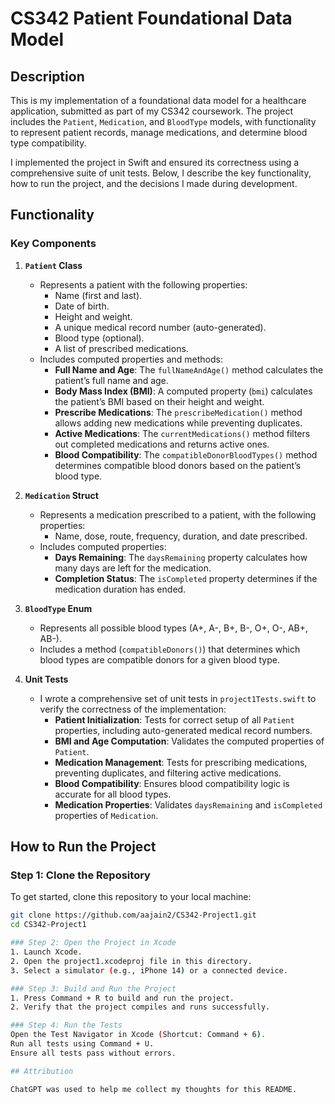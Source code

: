 # CS342 Patient Foundational Data Model

## Description
This is my implementation of a foundational data model for a healthcare application, submitted as part of my CS342 coursework. The project includes the `Patient`, `Medication`, and `BloodType` models, with functionality to represent patient records, manage medications, and determine blood type compatibility.

I implemented the project in Swift and ensured its correctness using a comprehensive suite of unit tests. Below, I describe the key functionality, how to run the project, and the decisions I made during development.

## Functionality
### Key Components
1. **`Patient` Class**
   - Represents a patient with the following properties:
     - Name (first and last).
     - Date of birth.
     - Height and weight.
     - A unique medical record number (auto-generated).
     - Blood type (optional).
     - A list of prescribed medications.
   - Includes computed properties and methods:
     - **Full Name and Age**: The `fullNameAndAge()` method calculates the patient’s full name and age.
     - **Body Mass Index (BMI)**: A computed property (`bmi`) calculates the patient’s BMI based on their height and weight.
     - **Prescribe Medications**: The `prescribeMedication()` method allows adding new medications while preventing duplicates.
     - **Active Medications**: The `currentMedications()` method filters out completed medications and returns active ones.
     - **Blood Compatibility**: The `compatibleDonorBloodTypes()` method determines compatible blood donors based on the patient’s blood type.

2. **`Medication` Struct**
   - Represents a medication prescribed to a patient, with the following properties:
     - Name, dose, route, frequency, duration, and date prescribed.
   - Includes computed properties:
     - **Days Remaining**: The `daysRemaining` property calculates how many days are left for the medication.
     - **Completion Status**: The `isCompleted` property determines if the medication duration has ended.

3. **`BloodType` Enum**
   - Represents all possible blood types (A+, A-, B+, B-, O+, O-, AB+, AB-).
   - Includes a method (`compatibleDonors()`) that determines which blood types are compatible donors for a given blood type.

4. **Unit Tests**
   - I wrote a comprehensive set of unit tests in `project1Tests.swift` to verify the correctness of the implementation:
     - **Patient Initialization**: Tests for correct setup of all `Patient` properties, including auto-generated medical record numbers.
     - **BMI and Age Computation**: Validates the computed properties of `Patient`.
     - **Medication Management**: Tests for prescribing medications, preventing duplicates, and filtering active medications.
     - **Blood Compatibility**: Ensures blood compatibility logic is accurate for all blood types.
     - **Medication Properties**: Validates `daysRemaining` and `isCompleted` properties of `Medication`.

## How to Run the Project

### Step 1: Clone the Repository

To get started, clone this repository to your local machine:
```bash
git clone https://github.com/aajain2/CS342-Project1.git
cd CS342-Project1

### Step 2: Open the Project in Xcode
1. Launch Xcode.
2. Open the project1.xcodeproj file in this directory.
3. Select a simulator (e.g., iPhone 14) or a connected device.

### Step 3: Build and Run the Project
1. Press Command + R to build and run the project.
2. Verify that the project compiles and runs successfully.

### Step 4: Run the Tests
Open the Test Navigator in Xcode (Shortcut: Command + 6).
Run all tests using Command + U.
Ensure all tests pass without errors.

## Attribution

ChatGPT was used to help me collect my thoughts for this README.
